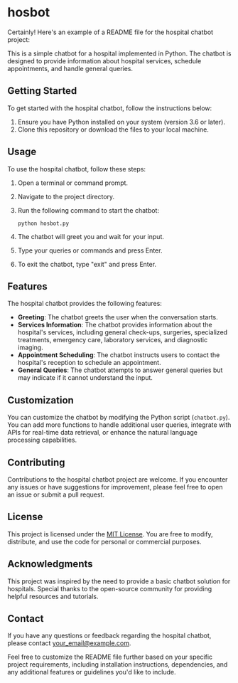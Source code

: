 # hosbot

Certainly! Here's an example of a README file for the hospital chatbot project:

This is a simple chatbot for a hospital implemented in Python. The chatbot is designed to provide information about hospital services, schedule appointments, and handle general queries.

## Getting Started

To get started with the hospital chatbot, follow the instructions below:

1. Ensure you have Python installed on your system (version 3.6 or later).
2. Clone this repository or download the files to your local machine.

## Usage

To use the hospital chatbot, follow these steps:

1. Open a terminal or command prompt.
2. Navigate to the project directory.
3. Run the following command to start the chatbot:

   ```shell
   python hosbot.py
   ```

4. The chatbot will greet you and wait for your input.
5. Type your queries or commands and press Enter.
6. To exit the chatbot, type "exit" and press Enter.

## Features

The hospital chatbot provides the following features:

- **Greeting**: The chatbot greets the user when the conversation starts.
- **Services Information**: The chatbot provides information about the hospital's services, including general check-ups, surgeries, specialized treatments, emergency care, laboratory services, and diagnostic imaging.
- **Appointment Scheduling**: The chatbot instructs users to contact the hospital's reception to schedule an appointment.
- **General Queries**: The chatbot attempts to answer general queries but may indicate if it cannot understand the input.

## Customization

You can customize the chatbot by modifying the Python script (`chatbot.py`). You can add more functions to handle additional user queries, integrate with APIs for real-time data retrieval, or enhance the natural language processing capabilities.

## Contributing

Contributions to the hospital chatbot project are welcome. If you encounter any issues or have suggestions for improvement, please feel free to open an issue or submit a pull request.

## License

This project is licensed under the [MIT License](LICENSE). You are free to modify, distribute, and use the code for personal or commercial purposes.

## Acknowledgments

This project was inspired by the need to provide a basic chatbot solution for hospitals. Special thanks to the open-source community for providing helpful resources and tutorials.

## Contact

If you have any questions or feedback regarding the hospital chatbot, please contact [your_email@example.com](mailto:your_email@example.com).

Feel free to customize the README file further based on your specific project requirements, including installation instructions, dependencies, and any additional features or guidelines you'd like to include.
